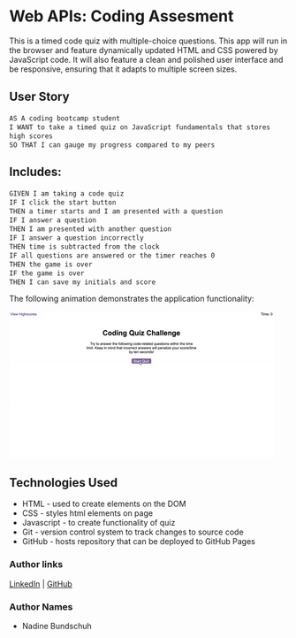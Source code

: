 # Web APIs: Coding Assesment

This is a timed code quiz with multiple-choice questions. This app will run in the browser and feature dynamically updated HTML and CSS powered by JavaScript code. It will also feature a clean and polished user interface and be responsive, ensuring that it adapts to multiple screen sizes.


## User Story

```
AS A coding bootcamp student
I WANT to take a timed quiz on JavaScript fundamentals that stores high scores
SO THAT I can gauge my progress compared to my peers
```

## Includes:

```
GIVEN I am taking a code quiz
IF I click the start button
THEN a timer starts and I am presented with a question
IF I answer a question
THEN I am presented with another question
IF I answer a question incorrectly
THEN time is subtracted from the clock
IF all questions are answered or the timer reaches 0
THEN the game is over
IF the game is over
THEN I can save my initials and score
```

The following animation demonstrates the application functionality:

![code quiz](./Assets/04-web-apis-homework-demo.gif)

## Technologies Used
- HTML - used to create elements on the DOM
- CSS - styles html elements on page
- Javascript - to create functionality of quiz
- Git - version control system to track changes to source code
- GitHub - hosts repository that can be deployed to GitHub Pages

### Author links
[LinkedIn](https://www.linkedin.com/in/nadine-bundschuh-731233b9)
|
[GitHub](https://github.com/nadineb1160)

### Author Names
- Nadine Bundschuh
